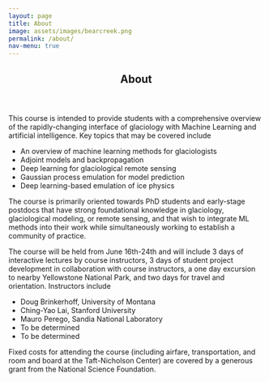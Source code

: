 ```yaml
---
layout: page
title: About
image: assets/images/bearcreek.png
permalink: /about/
nav-menu: true
---
```

<!-- Main -->
<div id="main" class="alt">
<!-- One -->
<section id="one">
	<div class="inner">
		<header class="major">
			<h1>About</h1>
		</header>
<!-- Text stuff -->
<p>This course is intended to provide students with a comprehensive overview of the rapidly-changing interface of glaciology with Machine Learning and artificial intelligence.  Key topics that may be covered include
</p>
<div>
	<ul>
		<li>An overview of machine learning methods for glaciologists</li>
		<li>Adjoint models and backpropagation</li>
		<li>Deep learning for glaciological remote sensing</li>
		<li>Gaussian process emulation for model prediction</li> 
		<li>Deep learning-based emulation of ice physics</li>
	</ul>
</div>
<p>The course is primarily oriented towards PhD students and early-stage postdocs that have strong foundational knowledge in glaciology, glaciological modeling, or remote sensing, and that wish to integrate ML methods into their work while simultaneously working to establish a community of practice.</p> 

<p>The course will be held from June 16th-24th and will include 3 days of interactive lectures by course instructors, 3 days of student project development in collaboration with course instructors, a one day excursion to nearby Yellowstone National Park, and two days for travel and orientation.  Instructors include</p>
<div>
	<ul>
		<li>Doug Brinkerhoff, University of Montana</li>
		<li>Ching-Yao Lai, Stanford University</li> 
		<li>Mauro Perego, Sandia National Laboratory</li> 
		<li>To be determined</li>
		<li>To be determined</li>
	</ul>
</div>
<p>Fixed costs for attending the course (including airfare, transportation, and room and board at the Taft-Nicholson Center) are covered by a generous grant from the National Science Foundation.</p>
</div>
